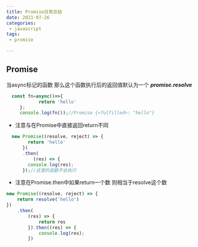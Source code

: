 ```yaml
---
title: Promise日常总结
date: 2021-07-26
categories:
 - javascript
tags:
 - promise

---
```

## Promise

当async标记的函数 那么这个函数执行后的返回值默认为一个 **_promise.resolve_**

```js
  const fn=async()=>{
            return 'hello'
     };
     console.log(fn());//Promise {<fulfilled>: "hello"}
```

* 注意与在Promise中直接返回return不同

```js
  new Promise((resolve, reject) => {
        return 'hello'
      })
      .then(
          (res) => {
        console.log(res);
      });//这里的函数不会执行
```

* 注意在Promise.then中如果return一个数 则相当于resolve这个数

```js
new Promise((resolve, reject) => {
    return resolve('hello')
})
    .then(
        (res) => {
            return res
        }).then((res) => {
            console.log(res);
        })
```

